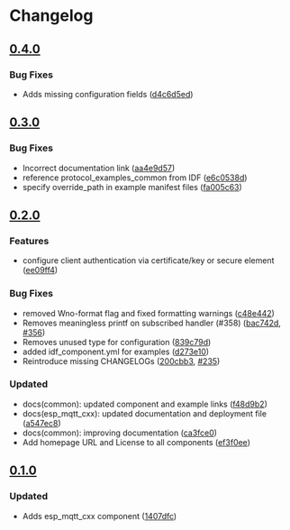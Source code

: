 # Changelog

## [0.4.0](https://github.com/espressif/esp-protocols/commits/mqtt_cxx-v0.4.0)

### Bug Fixes

- Adds missing configuration fields ([d4c6d5ed](https://github.com/espressif/esp-protocols/commit/d4c6d5ed))

## [0.3.0](https://github.com/espressif/esp-protocols/commits/mqtt_cxx-v0.3.0)

### Bug Fixes

- Incorrect documentation link ([aa4e9d57](https://github.com/espressif/esp-protocols/commit/aa4e9d57))
- reference protocol_examples_common from IDF ([e6c0538d](https://github.com/espressif/esp-protocols/commit/e6c0538d))
- specify override_path in example manifest files ([fa005c63](https://github.com/espressif/esp-protocols/commit/fa005c63))

## [0.2.0](https://github.com/espressif/esp-protocols/commits/mqtt_cxx-v0.2.0)

### Features

- configure client authentication via certificate/key or secure element ([ee09ff4](https://github.com/espressif/esp-protocols/commit/ee09ff4))

### Bug Fixes

- removed Wno-format flag and fixed formatting warnings ([c48e442](https://github.com/espressif/esp-protocols/commit/c48e442))
- Removes meaningless printf on subscribed handler (#358) ([bac742d](https://github.com/espressif/esp-protocols/commit/bac742d), [#356](https://github.com/espressif/esp-protocols/issues/356))
- Removes unused type for configuration ([839c79d](https://github.com/espressif/esp-protocols/commit/839c79d))
- added idf_component.yml for examples ([d273e10](https://github.com/espressif/esp-protocols/commit/d273e10))
- Reintroduce missing CHANGELOGs ([200cbb3](https://github.com/espressif/esp-protocols/commit/200cbb3), [#235](https://github.com/espressif/esp-protocols/issues/235))

### Updated

- docs(common): updated component and example links ([f48d9b2](https://github.com/espressif/esp-protocols/commit/f48d9b2))
- docs(esp_mqtt_cxx): updated documentation and deployment file ([a547ec8](https://github.com/espressif/esp-protocols/commit/a547ec8))
- docs(common): improving documentation ([ca3fce0](https://github.com/espressif/esp-protocols/commit/ca3fce0))
- Add homepage URL and License to all components ([ef3f0ee](https://github.com/espressif/esp-protocols/commit/ef3f0ee))

## [0.1.0](https://github.com/espressif/esp-protocols/commits/1407dfc)

### Updated

- Adds esp_mqtt_cxx component ([1407dfc](https://github.com/espressif/esp-protocols/commit/1407dfc))
